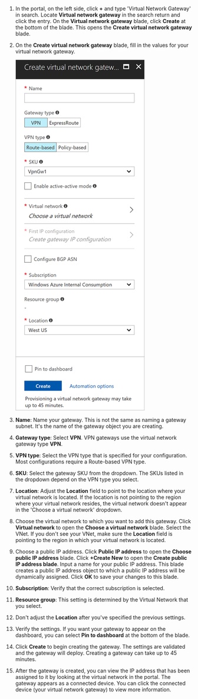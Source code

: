 1. In the portal, on the left side, click **+** and type 'Virtual Network Gateway' in search. Locate **Virtual network gateway** in the search return and click the entry. On the **Virtual network gateway** blade, click **Create** at the bottom of the blade. This opens the **Create virtual network gateway** blade.
2. On the **Create virtual network gateway** blade, fill in the values for your virtual network gateway.

    ![Create virtual network gateway blade fields](./media/vpn-gateway-add-gw-rm-portal-include/gw.png "Create virtual network gateway blade fields")
3. **Name**: Name your gateway. This is not the same as naming a gateway subnet. It's the name of the gateway object you are creating.
4. **Gateway type**: Select **VPN**. VPN gateways use the virtual network gateway type **VPN**. 
5. **VPN type**: Select the VPN type that is specified for your configuration. Most configurations require a Route-based VPN type.
6. **SKU**: Select the gateway SKU from the dropdown. The SKUs listed in the dropdown depend on the VPN type you select.
7. **Location**: Adjust the **Location** field to point to the location where your virtual network is located. If the location is not pointing to the region where your virtual network resides, the virtual network doesn't appear in the 'Choose a virtual network' dropdown.
8. Choose the virtual network to which you want to add this gateway. Click **Virtual network** to open the **Choose a virtual network** blade. Select the VNet. If you don't see your VNet, make sure the **Location** field is pointing to the region in which your virtual network is located.
9. Choose a public IP address. Click **Public IP address** to open the **Choose public IP address** blade. Click **+Create New** to open the **Create public IP address blade**. Input a name for your public IP address. This blade creates a public IP address object to which a public IP address will be dynamically assigned. Click **OK** to save your changes to this blade.
10. **Subscription**: Verify that the correct subscription is selected.
11. **Resource group**: This setting is determined by the Virtual Network that you select.
12. Don't adjust the **Location** after you've specified the previous settings.
13. Verify the settings. If you want your gateway to appear on the dashboard, you can select **Pin to dashboard** at the bottom of the blade.
14. Click **Create** to begin creating the gateway. The settings are validated and the gateway will deploy. Creating a gateway can take up to 45 minutes.
15. After the gateway is created, you can view the IP address that has been assigned to it by looking at the virtual network in the portal. The gateway appears as a connected device. You can click the connected device (your virtual network gateway) to view more information.
